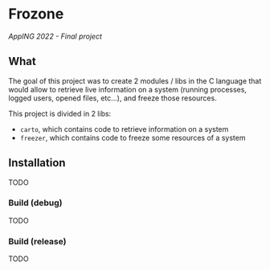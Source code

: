 
# Frozone
*AppING 2022 - Final project*

## What

The goal of this project was to create 2 modules / libs in the C language that
would allow to retrieve live information on a system (running processes, logged
users, opened files, etc...), and freeze those resources.

This project is divided in 2 libs:

- `carto`, which contains code to retrieve information on a system
- `freezer`, which contains code to freeze some resources of a system

## Installation

TODO

### Build (debug)

TODO

### Build (release)

TODO
